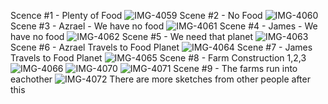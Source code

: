 Scence #1 - Plenty of Food
![IMG-4059](https://github.com/Person11112/aquinas-year9/assets/144402839/25c00c39-e0d9-42e4-ba2b-734ed15a52db)
Scene #2 - No Food
![IMG-4060](https://github.com/Person11112/aquinas-year9/assets/144402839/79172ad2-b2b2-4590-b93e-2320b9d739ee)
Scene #3 - Azrael - We have no food
![IMG-4061](https://github.com/Person11112/aquinas-year9/assets/144402839/98258631-ba9e-45b2-b391-cef47cfd3897)
Scene #4 - James - We have no food
![IMG-4062](https://github.com/Person11112/aquinas-year9/assets/144402839/e2796a8e-e248-4c0d-9b74-5c832fc03680)
Scene #5 - We need that planet
![IMG-4063](https://github.com/Person11112/aquinas-year9/assets/144402839/50b7b648-a07d-4f70-8c9a-fdd72a1d9e2f)
Scene #6 - Azrael Travels to Food Planet
![IMG-4064](https://github.com/Person11112/aquinas-year9/assets/144402839/5ce98ce2-ec50-4773-9483-36eddad1ef4b)
Scene #7 - James Travels to Food Planet
![IMG-4065](https://github.com/Person11112/aquinas-year9/assets/144402839/f4f9f65b-262a-4e05-9927-8d5e8809047b)
Scene #8 - Farm Construction 1,2,3
![IMG-4066](https://github.com/Person11112/aquinas-year9/assets/144402839/3fda625a-67cf-4729-9629-d18cc72be209)
![IMG-4070](https://github.com/Person11112/aquinas-year9/assets/144402839/a83ed965-7ead-4d9d-b0a4-dd2b85e2e4af)
![IMG-4071](https://github.com/Person11112/aquinas-year9/assets/144402839/e79fe1cf-8e6d-4d4e-a27e-ee158dfabdc6)
Scene #9 - The farms run into eachother
![IMG-4072](https://github.com/Person11112/aquinas-year9/assets/144402839/e1e36972-f478-4ed4-ac6a-5ca76f1c9ed0)
There are more sketches from other people after this
